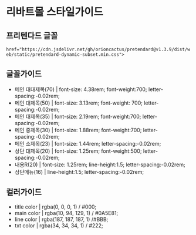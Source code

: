 # 리바트몰 스타일가이드
## 프리텐다드 글꼴
`href="https://cdn.jsdelivr.net/gh/orioncactus/pretendard@v1.3.9/dist/web/static/pretendard-dynamic-subset.min.css">`
## 글꼴가이드
* 메인 대대제목(70) | font-size: 4.38rem; font-weight:700; letter-spacing:-0.02rem;
* 메인 대제목(50) | font-size: 3.13rem; font-weight: 700; letter-spacing:-0.02rem;
* 메인 대제목(35) | font-size: 2.19rem; font-weight:700; letter-spacing:-0.02rem;
* 메인 중제목(30) | font-size: 1.88rem; font-weight:700; letter-spacing:-0.02rem;
* 메인 소제목(23) | font-size: 1.44rem; letter-spacing:-0.02rem;
* 상단 대제목(20) | font-size: 1.25rem; font-weight:500; letter-spacing:-0.02rem;
* 내용R(20) | font-size: 1.25rem; line-height:1.5; letter-spacing:-0.02rem;
* 상단메뉴(16) | line-height:1.5; letter-spacing:-0.02rem;
## 컬러가이드
* title color | rgba(0, 0, 0, 1) / #000;
* main color | rgba(10, 94, 129, 1) / #0A5E81;
* line color | rgba(187, 187, 187, 1) /#BBB;
* txt color | rgba(34, 34, 34, 1) / #222;
